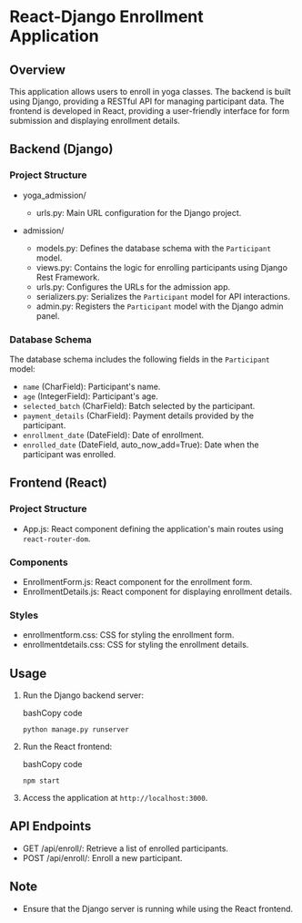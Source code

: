 React-Django Enrollment Application
==============================================

Overview
--------

This application allows users to enroll in yoga classes. The backend is built using Django, providing a RESTful API for managing participant data. The frontend is developed in React, providing a user-friendly interface for form submission and displaying enrollment details.

Backend (Django)
----------------

### Project Structure

-   yoga_admission/

    -   urls.py: Main URL configuration for the Django project.
-   admission/

    -   models.py: Defines the database schema with the `Participant` model.
    -   views.py: Contains the logic for enrolling participants using Django Rest Framework.
    -   urls.py: Configures the URLs for the admission app.
    -   serializers.py: Serializes the `Participant` model for API interactions.
    -   admin.py: Registers the `Participant` model with the Django admin panel.

### Database Schema

The database schema includes the following fields in the `Participant` model:

-   `name` (CharField): Participant's name.
-   `age` (IntegerField): Participant's age.
-   `selected_batch` (CharField): Batch selected by the participant.
-   `payment_details` (CharField): Payment details provided by the participant.
-   `enrollment_date` (DateField): Date of enrollment.
-   `enrolled_date` (DateField, auto_now_add=True): Date when the participant was enrolled.

Frontend (React)
----------------

### Project Structure

-   App.js: React component defining the application's main routes using `react-router-dom`.

### Components

-   EnrollmentForm.js: React component for the enrollment form.
-   EnrollmentDetails.js: React component for displaying enrollment details.

### Styles

-   enrollmentform.css: CSS for styling the enrollment form.
-   enrollmentdetails.css: CSS for styling the enrollment details.

Usage
-----

1.  Run the Django backend server:

    bashCopy code

    `python manage.py runserver`

2.  Run the React frontend:

    bashCopy code

    `npm start`

3.  Access the application at `http://localhost:3000`.

API Endpoints
-------------

-   GET /api/enroll/: Retrieve a list of enrolled participants.
-   POST /api/enroll/: Enroll a new participant.

Note
----

-   Ensure that the Django server is running while using the React frontend.
